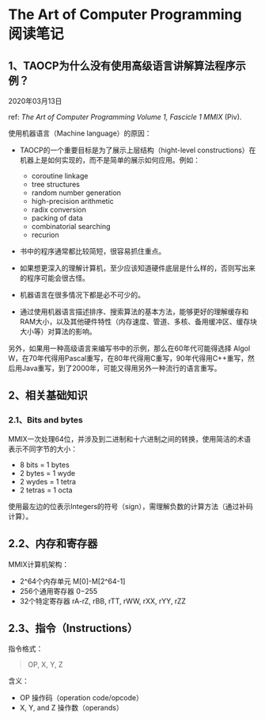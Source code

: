 # The Art of Computer Programming 阅读笔记

## 1、TAOCP为什么没有使用高级语言讲解算法程序示例？

2020年03月13日 

ref: *The Art of Computer Programming Volume 1, Fascicle 1 MMIX* (Piv). 

使用机器语言（Machine language）的原因：  

* TAOCP的一个重要目标是为了展示上层结构（hight-level constructions）在机器上是如何实现的，而不是简单的展示如何应用。例如：
	* coroutine linkage
	* tree structures
	* random number generation
	* high-precision arithmetic
	* radix conversion
	* packing of data
	* combinatorial searching
	* recurion

* 书中的程序通常都比较简短，很容易抓住重点。  
* 如果想更深入的理解计算机，至少应该知道硬件底层是什么样的，否则写出来的程序可能会很古怪。  
* 机器语言在很多情况下都是必不可少的。
* 通过使用机器语言描述排序、搜索算法的基本方法，能够更好的理解缓存和RAM大小，以及其他硬件特性（内存速度、管道、多核、备用缓冲区、缓存块大小等）对算法的影响。

另外，如果用一种高级语言来编写书中的示例，那么在60年代可能得选择 Algol W，在70年代得用Pascal重写，在80年代得用C重写，90年代得用C++重写，然后用Java重写，到了2000年，可能又得用另外一种流行的语言重写。

## 2、相关基础知识

### 2.1、Bits and bytes

MMIX一次处理64位，并涉及到二进制和十六进制之间的转换，使用简洁的术语表示不同字节的大小：

* 8 bits = 1 bytes
* 2 bytes = 1 wyde
* 2 wydes = 1 tetra
* 2 tetras = 1 octa

使用最左边的位表示Integers的符号（sign），需理解负数的计算方法（通过补码计算）。

## 2.2、内存和寄存器

MMIX计算机架构：

* 2^64个内存单元 M[0]-M[2^64-1]
* 256个通用寄存器 $0-$255
* 32个特定寄存器 rA-rZ, rBB, rTT, rWW, rXX, rYY, rZZ

## 2.3、指令（Instructions）

指令格式：

> OP, X, Y, Z

含义：

* OP 操作码（operation code/opcode）
* X, Y, and Z 操作数（operands）

